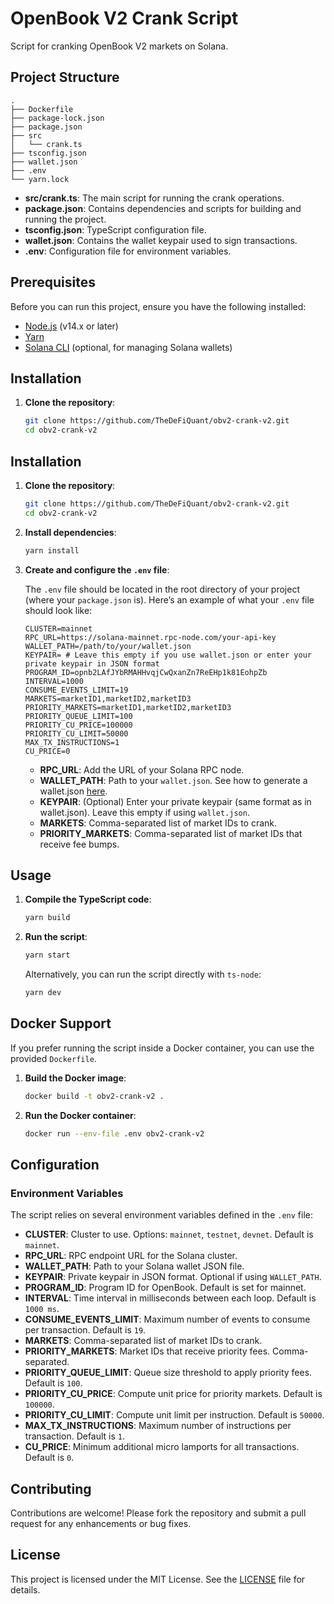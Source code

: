 # OpenBook V2 Crank Script

Script for cranking OpenBook V2 markets on Solana.

## Project Structure

```plaintext
.
├── Dockerfile
├── package-lock.json
├── package.json
├── src
│   └── crank.ts
├── tsconfig.json
├── wallet.json
├── .env
└── yarn.lock
```

* **src/crank.ts**: The main script for running the crank operations.
* **package.json**: Contains dependencies and scripts for building and running the project.
* **tsconfig.json**: TypeScript configuration file.
* **wallet.json**: Contains the wallet keypair used to sign transactions.
* **.env**: Configuration file for environment variables.

## Prerequisites

Before you can run this project, ensure you have the following installed:

* [Node.js](https://nodejs.org/) (v14.x or later)
* [Yarn](https://yarnpkg.com/)
* [Solana CLI](https://docs.solana.com/cli/install-solana-cli-tools) (optional, for managing Solana wallets)

## Installation

1. **Clone the repository**:
   
   ```bash
   git clone https://github.com/TheDeFiQuant/obv2-crank-v2.git
   cd obv2-crank-v2

## Installation

1. **Clone the repository**:
    ```bash
    git clone https://github.com/TheDeFiQuant/obv2-crank-v2.git
    cd obv2-crank-v2
    ```

2. **Install dependencies**:
    ```bash
    yarn install
    ```

3. **Create and configure the `.env` file**:

    The `.env` file should be located in the root directory of your project (where your `package.json` is). Here’s an example of what your `.env` file should look like:

    ```env
    CLUSTER=mainnet
    RPC_URL=https://solana-mainnet.rpc-node.com/your-api-key
    WALLET_PATH=/path/to/your/wallet.json
    KEYPAIR= # Leave this empty if you use wallet.json or enter your private keypair in JSON format
    PROGRAM_ID=opnb2LAfJYbRMAHHvqjCwQxanZn7ReEHp1k81EohpZb
    INTERVAL=1000
    CONSUME_EVENTS_LIMIT=19
    MARKETS=marketID1,marketID2,marketID3
    PRIORITY_MARKETS=marketID1,marketID2,marketID3
    PRIORITY_QUEUE_LIMIT=100
    PRIORITY_CU_PRICE=100000
    PRIORITY_CU_LIMIT=50000
    MAX_TX_INSTRUCTIONS=1
    CU_PRICE=0
    ```

    - **RPC_URL**: Add the URL of your Solana RPC node.
    - **WALLET_PATH**: Path to your `wallet.json`. See how to generate a wallet.json [here](https://docs.solanalabs.com/cli/wallets/file-system).
    - **KEYPAIR**: (Optional) Enter your private keypair (same format as in wallet.json). Leave this empty if using `wallet.json`.
    - **MARKETS**: Comma-separated list of market IDs to crank.
    - **PRIORITY_MARKETS**: Comma-separated list of market IDs that receive fee bumps.

## Usage

1. **Compile the TypeScript code**:
    ```bash
    yarn build
    ```

2. **Run the script**:
    ```bash
    yarn start
    ```

   Alternatively, you can run the script directly with `ts-node`:
   
   ```bash
   yarn dev

## Docker Support

If you prefer running the script inside a Docker container, you can use the provided `Dockerfile`.

1. **Build the Docker image**:
    ```bash
    docker build -t obv2-crank-v2 .
    ```

2. **Run the Docker container**:
    ```bash
    docker run --env-file .env obv2-crank-v2
    ```

## Configuration

### Environment Variables

The script relies on several environment variables defined in the `.env` file:

- **CLUSTER**: Cluster to use. Options: `mainnet`, `testnet`, `devnet`. Default is `mainnet`.
- **RPC_URL**: RPC endpoint URL for the Solana cluster.
- **WALLET_PATH**: Path to your Solana wallet JSON file.
- **KEYPAIR**: Private keypair in JSON format. Optional if using `WALLET_PATH`.
- **PROGRAM_ID**: Program ID for OpenBook. Default is set for mainnet.
- **INTERVAL**: Time interval in milliseconds between each loop. Default is `1000 ms`.
- **CONSUME_EVENTS_LIMIT**: Maximum number of events to consume per transaction. Default is `19`.
- **MARKETS**: Comma-separated list of market IDs to crank.
- **PRIORITY_MARKETS**: Market IDs that receive priority fees. Comma-separated.
- **PRIORITY_QUEUE_LIMIT**: Queue size threshold to apply priority fees. Default is `100`.
- **PRIORITY_CU_PRICE**: Compute unit price for priority markets. Default is `100000`.
- **PRIORITY_CU_LIMIT**: Compute unit limit per instruction. Default is `50000`.
- **MAX_TX_INSTRUCTIONS**: Maximum number of instructions per transaction. Default is `1`.
- **CU_PRICE**: Minimum additional micro lamports for all transactions. Default is `0`.

## Contributing

Contributions are welcome! Please fork the repository and submit a pull request for any enhancements or bug fixes.

## License

This project is licensed under the MIT License. See the [LICENSE](LICENSE) file for details.
